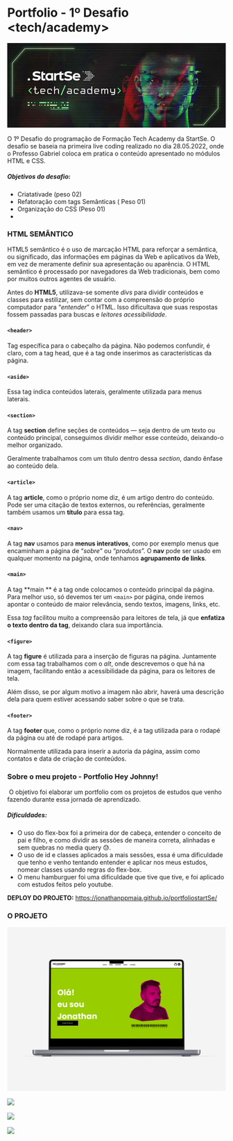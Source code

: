 # Portfolio - 1º Desafio <tech/academy>

![](https://github.com/jonathanppmaia/portfoliostartSe/blob/main/image/startse-programacao.jpg?raw=true)

O 1º Desafio do programação de Formação Tech Academy da StartSe. O desafio se baseia na primeira live coding realizado no dia 28.05.2022, onde o Professo Gabriel coloca em pratica o conteúdo apresentado no módulos HTML e CSS.

##### Objetivos do desafio:

- Criatativade (peso 02)
- Refatoração com tags Semânticas ( Peso 01)
- Organização do CSS (Peso 01)
-

### HTML SEMÂNTICO

HTML5 semântico é o uso de marcação HTML para reforçar a semântica, ou significado, das informações em páginas da Web e aplicativos da Web, em vez de meramente definir sua apresentação ou aparência. O HTML semântico é processado por navegadores da Web tradicionais, bem como por muitos outros agentes de usuário.

Antes do **HTML5**, utilizava-se somente _divs_ para dividir conteúdos e classes para estilizar, sem contar com a compreensão do próprio computador para “_entender_” o HTML. Isso dificultava que suas respostas fossem passadas para buscas e _leitores acessibilidade_.

#### **`<header>`**

Tag específica para o cabeçalho da página. Não podemos confundir, é claro, com a tag head, que é a tag onde inserimos as características da página.

#### `<aside>`

Essa tag indica conteúdos laterais, geralmente utilizada para menus laterais.

#### `<section>`

A tag **section** define seções de conteúdos — seja dentro de um texto ou conteúdo principal, conseguimos dividir melhor esse conteúdo, deixando-o melhor organizado.

Geralmente trabalhamos com um título dentro dessa _section_, dando ênfase ao conteúdo dela.

#### `<article>`

A tag **article**, como o próprio nome diz, é um artigo dentro do conteúdo. Pode ser uma citação de textos externos, ou referências, geralmente também usamos um **título** para essa tag.

#### `<nav>`

A tag **nav** usamos para **menus interativos**, como por exemplo menus que encaminham a página de “_sobre_” ou “_produtos_”. O **nav** pode ser usado em qualquer momento na página, onde tenhamos **agrupamento de links**.

#### `<main>`

A tag **main ** é a tag onde colocamos o conteúdo principal da página. Para melhor uso, só devemos ter um `<main>` por página, onde iremos apontar o conteúdo de maior relevância, sendo textos, imagens, links, etc.

Essa _tag_ facilitou muito a compreensão para leitores de tela, já que **enfatiza o texto dentro da tag**, deixando clara sua importância.

#### `<figure>`

A tag **figure** é utilizada para a inserção de figuras na página. Juntamente com essa tag trabalhamos com o _alt_, onde descrevemos o que há na imagem, facilitando então a acessibilidade da página, para os leitores de tela.

Além disso, se por algum motivo a imagem não abrir, haverá uma descrição dela para quem estiver acessando saber sobre o que se trata.

#### `<footer>`

A tag **footer** que, como o próprio nome diz, é a tag utilizada para o rodapé da página ou até de rodapé para artigos.

Normalmente utilizada para inserir a autoria da página, assim como contatos e data de criação de conteúdos.

### Sobre o meu projeto - Portfolio Hey Johnny!

​ O objetivo foi elaborar um portfolio com os projetos de estudos que venho fazendo durante essa jornada de aprendizado.

##### Dificuldades:

- O uso do flex-box foi a primeira dor de cabeça, entender o conceito de pai e filho, e como dividir as sessões de maneira correta, alinhadas e sem quebras no media query 😓.
- O uso de id e classes aplicados a mais sessões, essa é uma dificuldade que tenho e venho tentando entender e aplicar nos meus estudos, nomear classes usando regras do flex-box.
- O menu hamburguer foi uma dificuldade que tive que tive, e foi aplicado com estudos feitos pelo youtube.

**DEPLOY DO PROJETO:** https://jonathanppmaia.github.io/portfoliostartSe/

### O PROJETO

![](https://github.com/jonathanppmaia/portfoliostartSe/blob/main/image/mockup01.jpg?raw=true)

![](https://githubusercontent.com/jonathanppmaia/portfoliostartSe/main/image/mockup02.webp)

![](https://githubusercontent.com/jonathanppmaia/portfoliostartSe/main/image/mockup03.webp)

![](https://githubusercontent.com/jonathanppmaia/portfoliostartSe/main/image/mockup04.webp)
